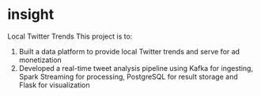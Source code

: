 # insight

Local Twitter Trends
This project is to: 
1) Built a data platform to provide local Twitter trends and serve for ad monetization
2) Developed a real-time tweet analysis pipeline using Kafka for ingesting, Spark Streaming for processing, PostgreSQL for result storage and Flask for visualization

